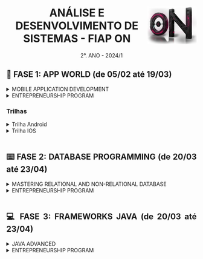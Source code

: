 <div align="center">
<a href="https://github.com/monicaquintal" target="_blank"><img align="right" height="100px" src="./assets/logo.png" /></a>
<h1>ANÁLISE E DESENVOLVIMENTO DE SISTEMAS - FIAP ON</h1>
<p>2°. ANO - 2024/1</p>
</div>

<div align="justify">

<h2>📱 FASE 1: APP WORLD (de 05/02 até 19/03)</h2>

<details>
<summary>MOBILE APPLICATION DEVELOPMENT</summary>

[Capítulo 01: O show tem que continuar!](./fase01/capitulo01.md)<br>
[Capítulo 03: Um mundo de oportunidades.](./fase01/capitulo03.md)<br>

</details>

<details>
<summary>ENTREPRENEURSHIP PROGRAM</summary>

[Capítulo 02: Cidades inteligentes.](./fase01/capitulo02.md)<br>

</details>
<h3>Trilhas</h3>

<details>
<summary>Trilha Android</summary>
<br>

- [Cap 2A - Introdução ao Kotlin](./fase01/trilha-android/capitulo2a.md)
- [Cap 3A - A casa do Android](./fase01/trilha-android/capitulo3a.md)
- [Cap 4A - Introdução ao Jetpack Compose](./fase01/trilha-android/capitulo4a.md)
- [Cap 5A - Layouts e componentes básicos no Jetpack Compose](./fase01/trilha-android/capitulo5a.md)
- [Cap 6A - Componentes básicos com Jetpack Composes](./fase01/trilha-android/capitulo6a.md)
- [Cap 7A - Uso de Cards e Imagens](./fase01/trilha-android/capitulo7a.md)
- [Cap 8A - Navegação e Fluxo entre telas](./fase01/trilha-android/capitulo8a.md)
- [Cap 9A - Gestão de estado no Jetpack Compose](./fase01/trilha-android/capitulo9a.md)
- [Cap 10A - Internacionalização e Validação de entrada de dados](./fase01/trilha-android/capitulo10a.md)
- [Cap 11A - Persistência de dados locais](./fase01/trilha-android/capitulo11a.md)
- [Cap 12A - Listas e Consumo de API externa](./fase01/trilha-android/capitulo12a.md)
- [Cap 13A - Animação e Multimídia](./fase01/trilha-android/capitulo13a.md)

</details>
<details>
<summary>Trilha IOS</summary>
<br>

- Cap 2B - A hora da maçã 
- Cap 3B - Voe com Swift
- Cap 4B - A casa do iOS
- Cap 5B - Toda aplicação tem um ciclo
- Cap 6B - Beleza e usabilidade inteligentes
- Cap 7B - Gravando informações
- Cap 8B - Integrando a sua aplicação
- Cap 9B - O Ecossistema de Sensores e Multimídia

</details>
<br>

<h2>⌨️ FASE 2: DATABASE PROGRAMMING (de 20/03 até 23/04)</h2>

<details>
<summary>MASTERING RELATIONAL AND NON-RELATIONAL DATABASE</summary>

- [Cap 1 - Programar dentro do banco de dados, o sonho](./fase02/capitulo01.md)
- [Cap 2 - Programando dentro do banco de dados!](./fase02/capitulo02.md)
- [Cap 3 - O banco respeitando decisões](./fase02/capitulo03.md)
- [Cap 4 - Malabarismo dentro do Oracle](./fase02/capitulo04.md)
- [Cap 5 - Objetos no Oracle!](./fase02/capitulo05.md)
- [Cap 6 - Tratando exceções, desta vez no BD](./fase02/capitulo06.md)
- [Cap 7 - Muito a processar antes de persistir](./fase02/capitulo07.md)
- [Cap 8 - Crie suas próprias funções no Oracle](./fase02/capitulo08.md)
- [Cap 9 - Empacotando os elementos do banco](./fase02/capitulo09.md)
- [Cap 10 - Gatilhos Mágicos](./fase02/capitulo10.md)

</details>

<details>
<summary>ENTREPRENEURSHIP PROGRAM</summary>

- [Cap 11 - Identificando oportunidades](./fase02/capitulo11.md)
- [Cap 12 - Validating your startup!](./fase02/capitulo12.md)

</details>
<br>

<h2>💻 FASE 3: FRAMEWORKS JAVA (de 20/03 até 23/04)</h2>

<details>
<summary>JAVA ADVANCED</summary>

- [Cap 1 - Mergulhando no Java](./fase03/capitulo01.md)
- [Cap 2 - A Persistência de Dados](./fase03/capitulo02.md)
- [Cap 3 - O REST com Spring Boot](./fase03/capitulo03.md)
- [Cap 4]()
- [Cap 5]()
- [Cap 6]()
- [Cap 7]()
- [Cap 8]()

</details>

<details>
<summary>ENTREPRENEURSHIP PROGRAM</summary>

- [Cap 9]()
- [Cap 10]()

</details>